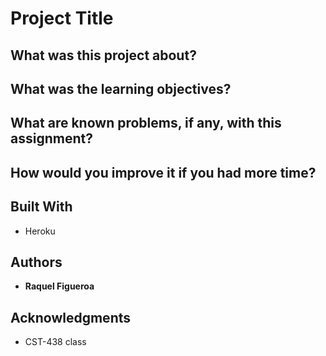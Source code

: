 # Project Title

## What was this project about? 
## What was the learning objectives?
## What are known problems, if any, with this assignment?
## How would you improve it if you had more time?



## Built With

* Heroku 


## Authors

* **Raquel Figueroa**


## Acknowledgments

* CST-438 class

